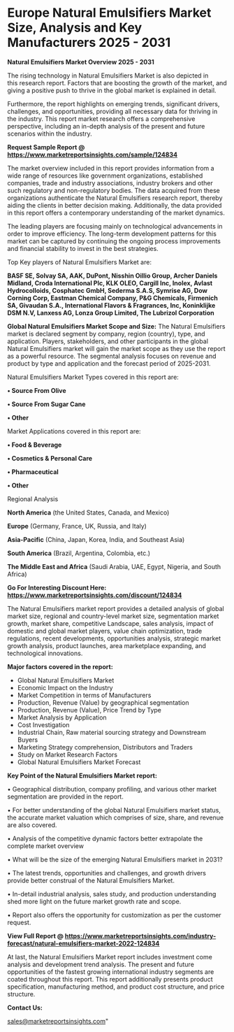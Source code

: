 # Europe Natural Emulsifiers Market Size, Analysis and Key Manufacturers 2025 - 2031

<Strong> Natural Emulsifiers Market Overview 2025 - 2031</strong>

The rising technology in Natural Emulsifiers Market is also depicted in this research report. Factors that are boosting the growth of the market, and giving a positive push to thrive in the global market is explained in detail.

Furthermore, the report highlights on emerging trends, significant drivers, challenges, and opportunities, providing all necessary data for thriving in the industry. This report market research offers a comprehensive perspective, including an in-depth analysis of the present and future scenarios within the industry.

<strong>Request Sample Report @ <a href=https://www.marketreportsinsights.com/sample/124834>https://www.marketreportsinsights.com/sample/124834</a></strong>

The market overview included in this report provides information from a wide range of resources like government organizations, established companies, trade and industry associations, industry brokers and other such regulatory and non-regulatory bodies. The data acquired from these organizations authenticate the Natural Emulsifiers research report, thereby aiding the clients in better decision making. Additionally, the data provided in this report offers a contemporary understanding of the market dynamics.

The leading players are focusing mainly on technological advancements in order to improve efficiency. The long-term development patterns for this market can be captured by continuing the ongoing process improvements and financial stability to invest in the best strategies.

Top Key players of Natural Emulsifiers Market are:

<strong>BASF SE, Solvay SA, AAK, DuPont, Nisshin Oillio Group, Archer Daniels Midland, Croda International Plc, KLK OLEO, Cargill Inc, Inolex, Avlast Hydrocolloids, Cosphatec GmbH, Sederma S.A.S, Symrise AG, Dow Corning Corp, Eastman Chemical Company, P&G Chemicals, Firmenich SA, Givaudan S.A., International Flavors & Fragrances, Inc, Koninklijke DSM N.V, Lanxess AG, Lonza Group Limited, The Lubrizol Corporation</strong>

<strong><b>Global Natural Emulsifiers Market Scope and Size:</b></strong>
The Natural Emulsifiers market is declared segment by company, region (country), type, and application. Players, stakeholders, and other participants in the global Natural Emulsifiers market will gain the market scope as they use the report as a powerful resource. The segmental analysis focuses on revenue and product by type and application and the forecast period of 2025-2031.

Natural Emulsifiers Market Types covered in this report are:

<strong>• Source From Olive

• Source From Sugar Cane

• Other</strong>

Market Applications covered in this report are:

<strong>• Food & Beverage

• Cosmetics & Personal Care

• Pharmaceutical

• Other</strong> 

Regional Analysis

<strong>North America</strong> (the United States, Canada, and Mexico)

<strong>Europe</strong> (Germany, France, UK, Russia, and Italy)

<strong>Asia-Pacific</strong> (China, Japan, Korea, India, and Southeast Asia)

<strong>South America</strong> (Brazil, Argentina, Colombia, etc.)

<strong>The Middle East and Africa</strong> (Saudi Arabia, UAE, Egypt, Nigeria, and South Africa)

<strong>Go For Interesting Discount Here: <a href=https://www.marketreportsinsights.com/discount/124834>https://www.marketreportsinsights.com/discount/124834</a></strong>

The Natural Emulsifiers market report provides a detailed analysis of global market size, regional and country-level market size, segmentation market growth, market share, competitive Landscape, sales analysis, impact of domestic and global market players, value chain optimization, trade regulations, recent developments, opportunities analysis, strategic market growth analysis, product launches, area marketplace expanding, and technological innovations.

<strong><b>Major factors covered in the report:</b></strong>
<ul>
  <li>Global Natural Emulsifiers Market </li>
  <li>Economic Impact on the Industry</li>
  <li>Market Competition in terms of Manufacturers</li>
  <li>Production, Revenue (Value) by geographical segmentation</li>
  <li>Production, Revenue (Value), Price Trend by Type</li>
  <li>Market Analysis by Application</li>
  <li>Cost Investigation</li>
  <li>Industrial Chain, Raw material sourcing strategy and Downstream Buyers</li>
  <li>Marketing Strategy comprehension, Distributors and Traders</li>
  <li>Study on Market Research Factors</li>
  <li>Global Natural Emulsifiers Market Forecast</li>
</ul>

<strong><b>Key Point of the Natural Emulsifiers Market report:</b></strong>

• Geographical distribution, company profiling, and various other market segmentation are provided in the report.

• For better understanding of the global Natural Emulsifiers market status, the accurate market valuation which comprises of size, share, and revenue are also covered.

• Analysis of the competitive dynamic factors better extrapolate the complete market overview

• What will be the size of the emerging Natural Emulsifiers market in 2031?

• The latest trends, opportunities and challenges, and growth drivers provide better construal of the Natural Emulsifiers Market.

• In-detail industrial analysis, sales study, and production understanding shed more light on the future market growth rate and scope.

• Report also offers the opportunity for customization as per the customer request.

<strong><b>View Full Report @ <a href=https://www.marketreportsinsights.com/industry-forecast/natural-emulsifiers-market-2022-124834>https://www.marketreportsinsights.com/industry-forecast/natural-emulsifiers-market-2022-124834</a></b></strong>


At last, the Natural Emulsifiers Market report includes investment come analysis and development trend analysis. The present and future opportunities of the fastest growing international industry segments are coated throughout this report. This report additionally presents product specification, manufacturing method, and product cost structure, and price structure.

<strong>Contact Us:</strong>

sales@marketreportsinsights.com"
